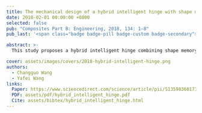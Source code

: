 ```yaml
---
title: The mechanical design of a hybrid intelligent hinge with shape memory polymer and spring sheet
date: 2018-02-01 00:00:00 +0800
selected: false
pub: "Composites Part B: Engineering, 2018, 134: 1–8"
pub_last: '<span class="badge badge-pill badge-custom badge-secondary">Journal</span>'

abstract: >-
  This study proposes a hybrid intelligent hinge combining shape memory polymers and a spring sheet, demonstrating controllable recovery behavior through theoretical modeling, simulations, and experiments to guide the design of deployable structures.

cover: assets/images/covers/2018-hybrid-intelligent-hinge.png
authors:
  - Changguo Wang
  - Yafei Wang
links:
  Paper: https://www.sciencedirect.com/science/article/pii/S1359836817303116
  PDF: assets/pdf/hybrid_intelligent_hinge.pdf
  Cite: assets/bibtex/hybrid_intelligent_hinge.html
---
```

